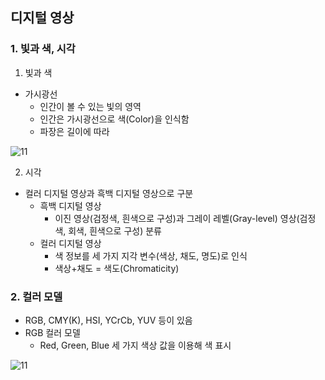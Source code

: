 ##  디지털 영상

 ### 1. 빛과 색, 시각

1) 빛과 색

- 가시광선
  - 인간이 볼 수 있는 빛의 영역
  - 인간은 가시광선으로 색(Color)을 인식함
  - 파장은 길이에 따라

![11](C:\Users\student\Desktop\11.jpg)

2) 시각

- 컬러 디지털 영상과 흑백 디지털 영상으로 구분
  - 흑백 디지털 영상
    - 이진 영상(검정색, 흰색으로 구성)과 그레이 레벨(Gray-level) 영상(검정색, 회색, 흰색으로 구성) 분류
  - 컬러 디지털 영상
    - 색 정보를 세 가지 지각 변수(색상, 채도, 명도)로 인식
    - 색상+채도 = 색도(Chromaticity)



### 2. 컬러 모델

- RGB, CMY(K), HSI, YCrCb, YUV 등이 있음
- RGB  컬러 모델
  - Red, Green, Blue 세 가지 색상 값을 이용해 색 표시

![11](C:\Users\student\Desktop\11.png)



